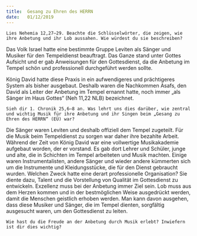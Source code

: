 ```yaml
---
title:  Gesang zu Ehren des HERRN
date:   01/12/2019
---
```


`Lies Nehemia 12,27–29. Beachte die Schlüsselwörter, die zeigen, wie ihre Anbetung und ihr Lob aussahen. Wie würdest du sie beschreiben?`

Das Volk Israel hatte eine bestimmte Gruppe Leviten als Sänger und Musiker für den Tempeldienst beauftragt. Das Ganze stand unter Gottes Aufsicht und er gab Anweisungen für den Gottesdienst, da die Anbetung im Tempel schön und professionell durchgeführt werden sollte.

König David hatte diese Praxis in ein aufwendigeres und prächtigeres System als bisher ausgebaut. Deshalb waren die Nachkommen Asafs, den David als Leiter der Anbetung im Tempel ernannt hatte, noch immer „als Sänger im Haus Gottes“ (Neh 11,22 NLB) bezeichnet.

`Sieh dir 1. Chronik 25,6–8 an. Was lehrt uns dies darüber, wie zentral und wichtig Musik für ihre Anbetung und ihr Singen beim „Gesang zu Ehren des HERRN“ (EÜ) war?`

Die Sänger waren Leviten und deshalb offiziell dem Tempel zugeteilt. Für die Musik beim Tempeldienst zu sorgen war daher ihre bezahlte Arbeit. Während der Zeit von König David war eine vollwertige Musikakademie aufgebaut worden, der er vorstand. Es gab dort Lehrer und Schüler, junge und alte, die in Schichten im Tempel arbeiteten und Musik machten. Einige waren Instrumentalisten, andere Sänger und wieder andere kümmerten sich um die Instrumente und Kleidungsstücke, die für den Dienst gebraucht wurden. Welchen Zweck hatte eine derart professionelle Organisation? Sie diente dazu, Talent und die Vorstellung von Qualität im Gottesdienst zu entwickeln. Exzellenz muss bei der Anbetung immer Ziel sein. Lob muss aus dem Herzen kommen und in der bestmöglichen Weise ausgedrückt werden, damit die Menschen geistlich erhoben werden. Man kann davon ausgehen, dass diese Musiker und Sänger, die im Tempel dienten, sorgfältig ausgesucht waren, um den Gottesdienst zu leiten.

`Wie hast du die Freude an der Anbetung durch Musik erlebt? Inwiefern ist dir dies wichtig?`
